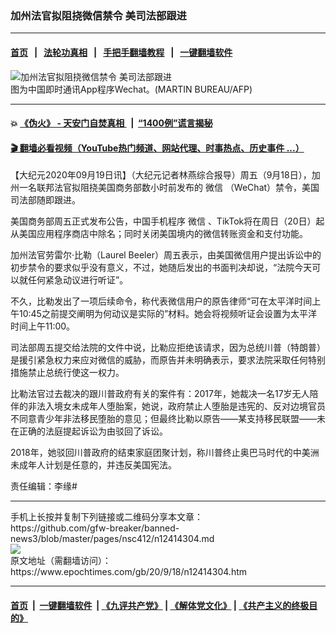 ### 加州法官拟阻挠微信禁令 美司法部跟进
------------------------

#### [首页](https://github.com/gfw-breaker/banned-news3/blob/master/README.md) &nbsp;&nbsp;|&nbsp;&nbsp; [法轮功真相](https://github.com/begood0513/basic/blob/master/README.md)  &nbsp;&nbsp;|&nbsp;&nbsp; [手把手翻墙教程](https://github.com/gfw-breaker/guides/wiki)  &nbsp;&nbsp;|&nbsp;&nbsp; [一键翻墙软件](https://github.com/gfw-breaker/nogfw/blob/master/README.md)  



<div><img alt="加州法官拟阻挠微信禁令 美司法部跟进" class="attachment-djy_600_400 size-djy_600_400 wp-post-image" src="https://i.epochtimes.com/assets/uploads/2020/08/GettyImages-1158410982-1-600x400.jpg"/>
<div class="caption">
 图为中国即时通讯App程序Wechat。(MARTIN BUREAU/AFP)
</div></div><hr/>

#### 💥 [《伪火》 - 天安门自焚真相 ](http://158.247.195.190:10000/videos/blog/weihuo.html)&nbsp; |&nbsp; [“1400例”谎言揭秘  ](http://158.247.195.190:10000/videos/blog/jiexi1400.html)

#### [ 🎬  翻墙必看视频（YouTube热门频道、网站代理、时事热点、历史事件 ...）](https://github.com/gfw-breaker/links/blob/master/banned.md)

<div><p>
 【大纪元2020年09月19日讯】（大纪元记者林燕综合报导）周五（9月18日），加州一名联邦法官拟阻挠美国商务部数小时前发布的
 <ok href="https://www.epochtimes.com/gb/tag/%E5%BE%AE%E4%BF%A1.html">
  微信
 </ok>
 （WeChat）禁令，美国司法部随即跟进。
</p>
<p>
 美国商务部周五正式发布公告，中国手机程序
 <ok href="https://www.epochtimes.com/gb/tag/%E5%BE%AE%E4%BF%A1.html">
  微信
 </ok>
 、TikTok将在周日（20日）起从美国应用程序商店中除名；同时关闭美国境内的微信转账资金和支付功能。
</p>
<p>
 加州法官劳雷尔·比勒（Laurel Beeler）周五表示，由美国微信用户提出诉讼中的初步禁令的要求似乎没有意义，不过，她随后发出的书面判决却说，“法院今天可以就任何紧急动议进行听证”。
</p>
<p>
 不久，比勒发出了一项后续命令，称代表微信用户的原告律师“可在太平洋时间上午10:45之前提交阐明为何动议是实际的”材料。她会将视频听证会设置为太平洋时间上午11:00。
</p>
<p>
 司法部周五提交给法院的文件中说，比勒应拒绝该请求，因为总统川普（特朗普）是援引紧急权力来应对微信的威胁，而原告并未明确表示，要求法院采取任何特别措施禁止总统行使这一权力。
</p>
<p>
 比勒法官过去裁决的跟川普政府有关的案件有：2017年，她裁决一名17岁无人陪伴的非法入境女未成年人堕胎案，她说，政府禁止人堕胎是违宪的、反对边境官员不同意青少年非法移民堕胎的意见；但最终比勒以原告——某支持移民联盟——未在正确的法庭提起诉讼为由驳回了诉讼。
</p>
<p>
 2018年，她驳回川普政府的结束家庭团聚计划，称川普终止奥巴马时代的中美洲未成年人计划是任意的，并违反美国宪法。
</p>
<p>
 责任编辑：李缘#
</p>
</div>
<hr/>
手机上长按并复制下列链接或二维码分享本文章：<br/>
https://github.com/gfw-breaker/banned-news3/blob/master/pages/nsc412/n12414304.md <br/>
<a href='https://github.com/gfw-breaker/banned-news3/blob/master/pages/nsc412/n12414304.md'><img src='https://github.com/gfw-breaker/banned-news3/blob/master/pages/nsc412/n12414304.md.png'/></a> <br/>
原文地址（需翻墙访问）：https://www.epochtimes.com/gb/20/9/18/n12414304.htm


------------------------
#### [首页](https://github.com/gfw-breaker/banned-news3/blob/master/README.md) &nbsp;|&nbsp; [一键翻墙软件](https://github.com/gfw-breaker/nogfw/blob/master/README.md) &nbsp;| [《九评共产党》](https://github.com/gfw-breaker/9ping.md/blob/master/README.md#九评之一评共产党是什么) | [《解体党文化》](https://github.com/gfw-breaker/jtdwh.md/blob/master/README.md) | [《共产主义的终极目的》](https://github.com/gfw-breaker/gczydzjmd.md/blob/master/README.md)


<img src='http://gfw-breaker.win/banned-news3/pages/nsc412/n12414304.md' width='0px' height='0px'/>